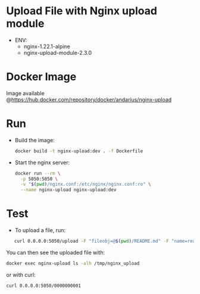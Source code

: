 # Upload File with Nginx upload module

- ENV:
   - nginx-1.22.1-alpine
   - nginx-upload-module-2.3.0

# Docker Image

Image available @https://hub.docker.com/repository/docker/andarius/nginx-upload

# Run

- Build the image:   
  ```sh
  docker build -t nginx-upload:dev . -f Dockerfile
  ```
  
- Start the nginx server:   
  ```sh
  docker run --rm \
    -p 5050:5050 \
    -v "$(pwd)/nginx.conf:/etc/nginx/nginx.conf:ro" \
    --name nginx-upload nginx-upload:dev
  ```

# Test
- To upload a file, run:  
```sh 
   curl 0.0.0.0:5050/upload -F "fileobj=@$(pwd)/README.md" -F "name=readme.md"
  ```
 You can then see the uploaded file with:
 ```sh
 docker exec nginx-upload ls -alh /tmp/nginx_upload
  ```
or with curl:
 ```sh
 curl 0.0.0.0:5050/0000000001
  ```
